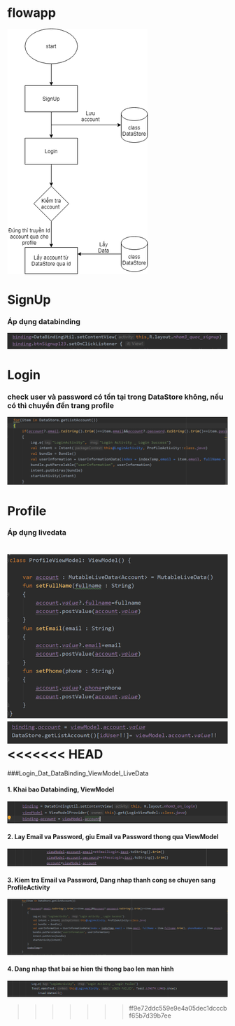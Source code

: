 # flowapp
![app](../HinhAnh/week3.png)
# SignUp
### Áp dụng databinding
![sigup](../HinhAnh/week3_sigup_databinding.png)
# Login 
### check user và password có tồn tại trong DataStore không, nếu có thì chuyển đến trang profile
![profile](../HinhAnh/Login_codecheckuser.png)
# Profile
### Áp dụng livedata
![profile](../HinhAnh/profile_livedata.png)
![profile](../HinhAnh/profile_livedata2.png)
<<<<<<< HEAD
=======




























































###Login_Dat_DataBinding_ViewModel_LiveData
#### 1. Khai bao Databinding, ViewModel
![login](../HinhAnh/week3_login_databinding_viewmodel.png)

#### 2. Lay Email va Password, giu Email va Password thong qua ViewModel
![login](../HinhAnh/week3_login_databinding_viewmodel_getData.png)

#### 3. Kiem tra Email va Password, Dang nhap thanh cong se chuyen sang ProfileActivity
![login](../HinhAnh/week3_login_checkData.png)

#### 4. Dang nhap that bai se hien thi thong bao len man hinh
![login](../HinhAnh/week3_login_loginFailed.png)




















>>>>>>> ff9e72ddc559e9e4a05dec1dcccbf65b7d39b7ee
